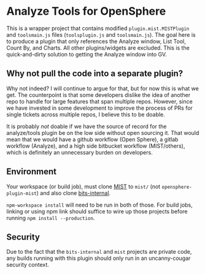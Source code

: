 # Analyze Tools for OpenSphere

This is a wrapper project that contains modified `plugin.mist.MISTPlugin` and `toolsmain.js`
files (`toolsplugin.js` and `toolsmain.js`). The goal here is to produce a plugin that only
references the Analyze window, List Tool, Count By, and Charts. All other plugins/widgets
are excluded. This is the quick-and-dirty solution to getting the Analyze window into GV.

## Why not pull the code into a separate plugin?

Why not indeed? I will continue to argue for that, but for now this is what we get. The
counterpoint is that some developers dislike the idea of another repo to handle for
large features that span multiple repos. However, since we have invested in some
development to improve the process of PRs for single tickets across multiple repos, I
believe this to be doable.

It is probably _not_ doable if we have the source of record for the analyze/tools
plugin be on the low side without open sourcing it. That would mean that we would
have a github workflow (Open Sphere), a gitlab workflow (Analyze), and a high side
bitbucket workflow (MIST/others), which is definitely an unnecessary burden on
developers.

## Environment

Your workspace (or build job), must clone [MIST](https://gitlab.devops.geointservices.io/uncanny-cougar/mist)
to `mist/` (not `opensphere-plugin-mist`) and also clone
[bits-internal](https://gitlab.devops.geointservices.io/uncanny-cougar/bits-internal).

`npm-workspace install` will need to be run in both of those. For build jobs, linking
or using npm link should suffice to wire up those projects before running `npm install --production`.

## Security

Due to the fact that the `bits-internal` and `mist` projects are private code, any builds
running with this plugin should only run in an uncanny-cougar security context.
